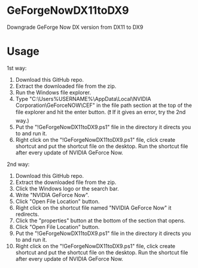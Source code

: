 # GeForgeNowDX11toDX9
Downgrade GeForge Now DX version from DX11 to DX9

# Usage

1st way:
1. Download this GitHub repo.
2. Extract the downloaded file from the zip.
3. Run the Windows file explorer.
4. Type "C:\Users\%USERNAME%\AppData\Local\NVIDIA Corporation\GeForceNOW\CEF" in the file path section at the top of the file explorer and hit the enter button. (❗️ If it gives an error, try the 2nd way.)
6. Put the "!GeForgeNowDX11toDX9.ps1" file in the directory it directs you to and run it.
7. Right click on the "!GeForgeNowDX11toDX9.ps1" file, click create shortcut and put the shortcut file on the desktop. Run the shortcut file after every update of NVIDIA GeForce Now.

2nd way:
1. Download this GitHub repo.
2. Extract the downloaded file from the zip.
3. Click the Windows logo or the search bar.
4. Write "NVIDIA GeForce Now".
5. Click "Open File Location" button.
6. Right click on the shortcut file named "NVIDIA GeForce Now" it redirects.
7. Click the "properties" button at the bottom of the section that opens.
8. Click "Open File Location" button.
9. Put the "!GeForgeNowDX11toDX9.ps1" file in the directory it directs you to and run it.
10. Right click on the "!GeForgeNowDX11toDX9.ps1" file, click create shortcut and put the shortcut file on the desktop. Run the shortcut file after every update of NVIDIA GeForce Now.
